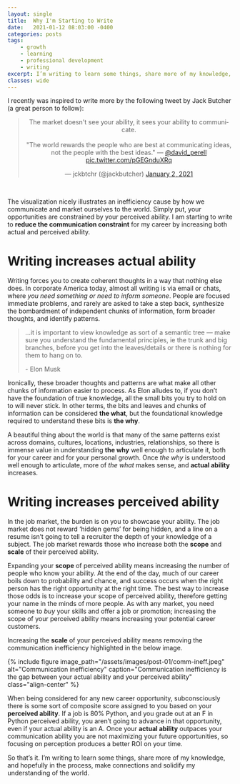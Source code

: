 ```yaml
---
layout: single
title:  Why I'm Starting to Write
date:   2021-01-12 08:03:00 -0400
categories: posts
tags:
    - growth
    - learning
    - professional development
    - writing
excerpt: I’m writing to learn some things, share more of my knowledge, and hopefully in the process, make connections and solidify my understanding of the world.
classes: wide
---
```


I recently was inspired to write more by the following tweet by Jack Butcher (a great person to follow):

<blockquote class="twitter-tweet" align="center"><p lang="en" dir="ltr">The market doesn&#39;t see your ability, it sees your ability to communicate.<br><br>&quot;The world rewards the people who are best at communicating ideas, not the people with the best ideas.&quot; — <a href="https://twitter.com/david_perell?ref_src=twsrc%5Etfw">@david_perell</a> <a href="https://t.co/pGEGnduXRq">pic.twitter.com/pGEGnduXRq</a></p>&mdash; jckbtchr (@jackbutcher) <a href="https://twitter.com/jackbutcher/status/1345396017441734662?ref_src=twsrc%5Etfw">January 2, 2021</a></blockquote> <script async src="https://platform.twitter.com/widgets.js" charset="utf-8"></script>

<br>

The visualization nicely illustrates an inefficiency cause by how we communicate and market ourselves to the world. Simply put, your opportunities are constrained by your perceived ability. I am starting to write to **reduce the communication constraint** for my career by increasing both actual and perceived ability.

# Writing increases actual ability

Writing forces you to create coherent thoughts in a way that nothing else does. In corporate America today, almost all writing is via email or chats, where *you need something or need to inform someone*. People are focused immediate problems, and rarely are asked to take a step back, synthesize the bombardment of independent chunks of information, form broader thoughts, and identify patterns.

> …it is important to view knowledge as sort of a semantic tree — make sure you understand the fundamental principles, ie the trunk and big branches, before you get into the leaves/details or there is nothing for them to hang on to.
> 
> \- Elon Musk

Ironically, these broader thoughts and patterns are what make all other chunks of information easier to process. As Elon alludes to, if you don’t have the foundation of true knowledge, all the small bits you try to hold on to will never stick. In other terms, the bits and leaves and chunks of information can be considered **the what**, but the foundational knowledge required to understand these bits is **the why**.

A beautiful thing about the world is that many of the same patterns exist across domains, cultures, locations, industries, relationships, so there is immense value in understanding **the why** well enough to articulate it, both for your career and for your personal growth. Once *the why* is understood well enough to articulate, more of *the what* makes sense, and **actual ability** increases.

# Writing increases perceived ability

In the job market, the burden is on you to showcase your ability. The job market does not reward ‘hidden gems’ for being hidden, and a line on a resume isn’t going to tell a recruiter the depth of your knowledge of a subject. The job market rewards those who increase both the **scope** and **scale** of their perceived ability.

Expanding your **scope** of perceived ability means increasing the number of people who know your ability. At the end of the day, much of our career boils down to probability and chance, and success occurs when the right person has the right opportunity at the right time. The best way to increase those odds is to increase your scope of perceived ability, therefore getting your name in the minds of more people. As with any market, you need someone to *buy* your skills and offer a job or promotion; increasing the scope of your perceived ability means increasing your potential career customers.

Increasing the **scale** of your perceived ability means removing the communication inefficiency highlighted in the below image.

{% include figure 
    image_path="/assets/images/post-01/comm-ineff.jpeg" 
    alt="Communication inefficiency" 
    caption="Communication inefficiency is the gap between your actual ability and your perceived ability" 
    class="align-center"
%}

When being considered for any new career opportunity, subconsciously there is some sort of composite score assigned to you based on your **perceived ability**. If a job is 80% Python, and you grade out at an F in Python perceived ability, you aren’t going to advance in that opportunity, even if your actual ability is an A. Once your **actual ability** outpaces your communication ability you are not maximizing your future opportunities, so focusing on perception produces a better ROI on your time.


So that’s it. I’m writing to learn some things, share more of my knowledge, and hopefully in the process, make connections and solidify my understanding of the world.